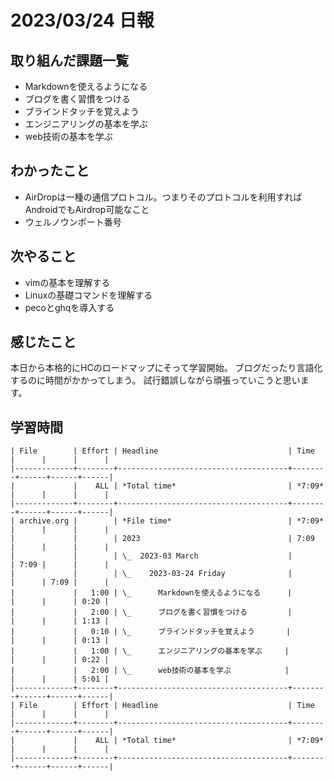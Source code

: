 # 2023/03/24 日報

## 取り組んだ課題一覧
- Markdownを使えるようになる 
- ブログを書く習慣をつける 
- ブラインドタッチを覚えよう 
- エンジニアリングの基本を学ぶ
- web技術の基本を学ぶ 

## わかったこと
- AirDropは一種の通信プロトコル。つまりそのプロトコルを利用すればAndroidでもAirdrop可能なこと
- ウェルノウンポート番号

## 次やること
- vimの基本を理解する
- Linuxの基礎コマンドを理解する
- pecoとghqを導入する

## 感じたこと
本日から本格的にHCのロードマップにそって学習開始。
ブログだったり言語化するのに時間がかかってしまう。
試行錯誤しながら頑張っていこうと思います。

## 学習時間
```
| File        | Effort | Headline                             | Time   |      |      |      |
|-------------+--------+--------------------------------------+--------+------+------+------|
|             |    ALL | *Total time*                         | *7:09* |      |      |      |
|-------------+--------+--------------------------------------+--------+------+------+------|
| archive.org |        | *File time*                          | *7:09* |      |      |      |
|             |        | 2023                                 | 7:09   |      |      |      |
|             |        | \_  2023-03 March                    |        | 7:09 |      |      |
|             |        | \_    2023-03-24 Friday              |        |      | 7:09 |      |
|             |   1:00 | \_      Markdownを使えるようになる      |        |      |      | 0:20 |
|             |   2:00 | \_      ブログを書く習慣をつける         |        |      |      | 1:13 |
|             |   0:10 | \_      ブラインドタッチを覚えよう       |        |      |      | 0:13 |
|             |   1:00 | \_      エンジニアリングの基本を学ぶ     |        |      |      | 0:22 |
|             |   2:00 | \_      web技術の基本を学ぶ            |        |      |      | 5:01 |
|-------------+--------+--------------------------------------+--------+------+------+------|
| File        | Effort | Headline                             | Time   |      |      |      | 
|-------------+--------+--------------------------------------+--------+------+------+------| 
|             |    ALL | *Total time*                         | *7:09* |      |      |      | 
|-------------+--------+--------------------------------------+--------+------+------+------|
```
